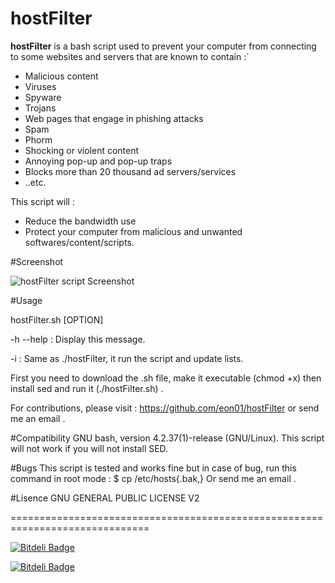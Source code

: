 hostFilter
==========

**hostFilter** is a bash script used to prevent your computer from connecting to some websites and servers that are known to contain :`
* Malicious content
* Viruses
* Spyware
* Trojans
* Web pages that engage in phishing attacks
* Spam
* Phorm
* Shocking or violent content
* Annoying pop-up and pop-up traps
* Blocks more than 20 thousand ad servers/services 
* ..etc. 

This script will :
* Reduce the bandwidth use 
* Protect your computer from malicious and unwanted softwares/content/scripts.

#Screenshot 

![hostFilter script Screenshot](http://2.bp.blogspot.com/-IFrlndwOUDs/Umz8LZ-efGI/AAAAAAAACLg/SMSYyogWxPo/s1600/Screenshot+from+2013-10-27+12:36:27.png)

#Usage	 		

hostFilter.sh [OPTION]

-h --help : Display this message.

-i : Same as ./hostFilter, it run the script and update lists.

First you need to download the .sh file, make it executable (chmod +x) then install sed and run it (./hostFilter.sh) .

For contributions, please visit : https://github.com/eon01/hostFilter or send me an email .

#Compatibility 
GNU bash, version 4.2.37(1)-release (GNU/Linux).
This script will not work if you will not install SED.

#Bugs
This script is tested and works fine but in case of bug, run this command in root mode : 
$ cp /etc/hosts{.bak,}
Or send me an email .

#Lisence
GNU GENERAL PUBLIC LICENSE V2 


==============================================================================


[![Bitdeli Badge](https://d2weczhvl823v0.cloudfront.net/eon01/hostfilter/trend.png)](https://bitdeli.com/free "Bitdeli Badge")



[![Bitdeli Badge](https://d2weczhvl823v0.cloudfront.net/eon01/hostfilter/trend.png)](https://bitdeli.com/free "Bitdeli Badge")

